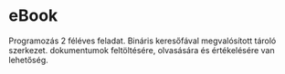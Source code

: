 # eBook
Programozás 2 féléves feladat. Bináris keresőfával megvalósított tároló szerkezet.
dokumentumok feltöltésére, olvasására és értékelésére van lehetőség.
